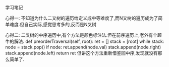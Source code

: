 学习笔记

心得一:
    不知道为什么二叉树的遍历给定义成中等难度了,而N叉树的遍历成为了简单难度.但自己实际,感觉思考多的,反而是N叉树

心得二:
    二叉树的中序遍历中,有个方法是颜色标注法.但在前序遍历上,老外有个超牛的解法.
    def preorderTraversal(self, root):
    ret = []
    stack = [root]
    while stack:
        node = stack.pop()
        if node:
            ret.append(node.val)
            stack.append(node.right)
            stack.append(node.left)
    return ret
    但讲这个方法重新借鉴回中序,发现就没有那么简单了.
    